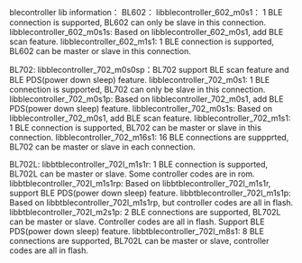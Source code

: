 
blecontroller lib information：
BL602：
libblecontroller_602_m0s1： 1 BLE connection is supported, BL602 can only be slave in this connection. 
libblecontroller_602_m0s1s: Based on libblecontroller_602_m0s1, add BLE scan feature.
libblecontroller_602_m1s1:  1 BLE connection is supported, BL602 can be master or slave in this connection.

BL702:
libblecontroller_702_m0s0sp：BL702 support BLE scan feature and BLE PDS(power down sleep) feature.
libblecontroller_702_m0s1:   1 BLE connection is supported, BL702 can only be slave in this connection.
libblecontroller_702_m0s1p:  Based on libblecontroller_702_m0s1, add BLE PDS(power down sleep) feature.
libblecontroller_702_m0s1s:  Based on libblecontroller_702_m0s1, add BLE scan feature.
libblecontroller_702_m1s1:   1 BLE connection is supported, BL702 can be master or slave in this connection.
libblecontroller_702_m16s1:  16 BLE connections are suppprted, BL702 can be master or slave in each connection.

BL702L:
libbtblecontroller_702l_m1s1r:  1 BLE connection is supported, BL702L can be master or slave. Some controller codes are in rom.
libbtblecontroller_702l_m1s1rp: Based on libbtblecontroller_702l_m1s1r, support BLE PDS(power down sleep) feature.
libbtblecontroller_702l_m1s1p:  Based on libbtblecontroller_702l_m1s1rp, but controller codes are all in flash.
libbtblecontroller_702l_m2s1p:  2 BLE connections are supported, BL702L can be master or slave. Controller codes are all in flash. Support BLE PDS(power down sleep) feature.
libbtblecontroller_702l_m8s1:   8 BLE connections are supported, BL702L can be master or slave, controller codes are all in flash.